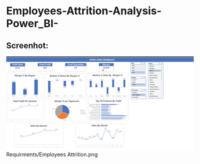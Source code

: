 # Employees-Attrition-Analysis-Power_BI-
## Screenhot:
![login](https://github.com/shoroukabdelraouf/Sales-Analysis-/blob/main/screenshots/orders.png?raw=true)
Requirments/Employees Attrition.png
